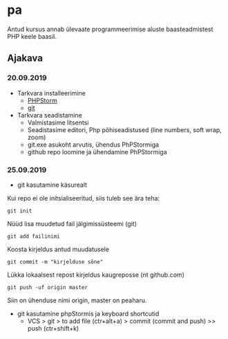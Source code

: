 # pa
Antud kursus annab ülevaate programmeerimise aluste baasteadmistest PHP keele baasil.
## Ajakava
### 20.09.2019
* Tarkvara installeerimine
    * [PHPStorm](https://www.jetbrains.com/phpstorm/)
    * [git](https://git-scm.com/download)
* Tarkvara seadistamine
    * Valmistasime litsentsi
    * Seadistasime editori, Php põhiseadistused (line numbers, soft wrap, zoom)
    * git.exe asukoht arvutis, ühendus PhPStormiga
    * github repo loomine ja ühendamine PhPStormiga

### 25.09.2019
* git kasutamine käsurealt

Kui repo ei ole initsialiseeritud, siis tuleb see ära teha:
```
git init
```
Nüüd lisa muudetud fail jälgimissüsteemi (git)
```
git add failinimi
```
Koosta kirjeldus antud muudatusele
```
git commit -m "kirjelduse sõne"
```
Lükka lokaalsest repost kirjeldus kaugreposse (nt github.com)

```
git push -uf origin master
```

Siin on ühenduse nimi origin, master on peaharu. 

* git kasutamine phpStormis ja keyboard shortcutid
    * VCS > git > to add file (ctr+alt+a) > commit (commit and push) >> push (ctr+shift+k)